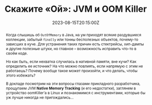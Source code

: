---
title: "Скажите «Ой»: JVM и OOM Killer"
event: "JUGNsk Meetup #21"
event_url: https://www.meetup.com/ru-RU/jugnsk/events/295210470/

location: Новосибирск, АкадемПарк (ЦКП)
address:
  street: ул. Николаева 12/1
  country: Россия

summary: Взгляд на проблемы с нативной памятью JVM глазами прикладного разработчика
abstract: |
  Когда слышишь об `OutOfMemory` в Java, на ум приходят всякие раздувшиеся коллекции, забытый `finally` или тонны бесполезных объектов, почему-то зависших в куче. Для устранения таких причин есть стектрейсы, хип-дампы и другие полезные штуки, но главное – возможность исправить что-то в своём коде.

  Но как быть, если нехватка случилась в нативной памяти, вне кучи? Как определить ее источник? На что можно повлиять, если напрямую с этим не работаешь? Почему вообще такое может произойти, и что делать, чтобы этого избежать?

  В докладе посмотрим на эти вопросы глазами прикладного разработчика, прощупаем JVM **Native Memory Tracking** (и его недостатки), заглянем в устройство oomKiller’а в Linux и познакомимся с инструментами, которые бы уж лучше никогда не пригождались…

# Talk start and end times.
#   End time can optionally be hidden by prefixing the line with `#`.
date: "2023-08-15T20:15:00Z"
date_end: "2023-08-15T21:15:00Z"
all_day: false

# Schedule page publish date (NOT talk date).
publishDate: "2022-08-16T00:00:00Z"

authors:
  - toparvion
tags:
  - jvm
  - native memory
  - nmt
  - async-profiler
  - linux
  - outofmemory
  - oom
  - jemalloc
  - gc
  - jcmd
  - на-русском

# Is this a featured talk? (true/false)
featured: true

image:
  caption: ''
  focal_point: Smart

# links:
# - icon: twitter
#   icon_pack: fab
#   name: Подписаться
#   url: https://twitter.com/georgecushen
url_code: ""
url_pdf: ""
url_slides: ""
url_video: "https://www.youtube.com/live/L6u-ZEEYa0E?si=TmxO-hIncfmAroo1&t=9971"

# Markdown Slides (optional).
#   Associate this talk with Markdown slides.
#   Simply enter your slide deck's filename without extension.
#   E.g. `slides = "example-slides"` references `content/slides/example-slides.md`.
#   Otherwise, set `slides = ""`.
# slides: example

# Projects (optional).
#   Associate this post with one or more of your projects.
#   Simply enter your project's folder or file name without extension.
#   E.g. `projects = ["internal-project"]` references `content/project/deep-learning/index.md`.
#   Otherwise, set `projects = []`.
#projects:
#  - no

# Enable math on this page?
math: false
---